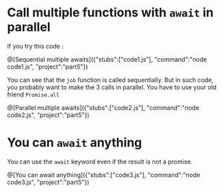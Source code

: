 # Call multiple functions with `await` in parallel

If you try this code :

@[Sequential multiple awaits]({"stubs":["code1.js"], "command":"node code1.js", "project":"part5"})

You can see that the `job` function is called sequentially. But in such code, you probably want to make the 3 calls in parallel. You have to use your old friend `Promise.all`

@[Parallel multiple awaits]({"stubs":["code2.js"], "command":"node code2.js", "project":"part5"})

# You can `await` anything

You can use the `await` keyword even if the result is not a promise.

@[You can await anything]({"stubs":["code3.js"], "command":"node code3.js", "project":"part5"})
